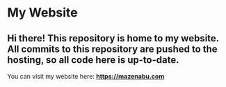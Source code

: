 # My Website
Hi there! This repository is home to my website. All commits to this repository are pushed to the hosting, so all code here is up-to-date.
--
You can visit my website here: **https://mazenabu.com**
